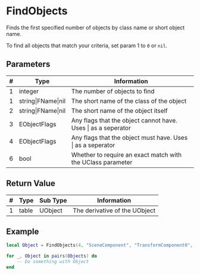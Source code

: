 # FindObjects

Finds the first specified number of objects by class name or short object name.

To find all objects that match your criteria, set param 1 to `0` or `nil`.

## Parameters

| # | Type | Information |
|---|------|-------------|
| 1 | integer | The number of objects to find |
| 1 | string\|FName\|nil | The short name of the class of the object |
| 2 | string\|FName\|nil | The short name of the object itself |
| 3 | EObjectFlags | Any flags that the object cannot have. Uses \| as a seperator |
| 4 | EObjectFlags | Any flags that the object must have. Uses \| as a seperator |
| 6 | bool | Whether to require an exact match with the UClass parameter |

## Return Value

| # | Type | Sub Type | Information |
|---|------|----------|-------------|
| 1 | table | UObject | The derivative of the UObject |

## Example

```lua
local Object = FindObjects(4, "SceneComponent", "TransformComponent0", EObjectFlags.RF_NoFlags, EObjectFlags.RF_ClassDefaultObject, true)

for _, Object in pairs(Objects) do
    -- Do something with Object
end
```